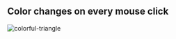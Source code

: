 ## Color changes on every mouse click

![colorful-triangle](https://user-images.githubusercontent.com/36800937/52918345-f9d50200-331f-11e9-800b-8e18b8a535f1.gif)